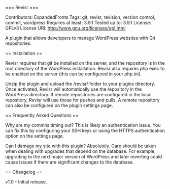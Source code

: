 === Revisr ===

Contributors: ExpandedFronts
Tags: git, revisr, revision, version control, commit, wordpress
Requires at least: 3.9.1
Tested up to: 3.9.1
License: GPLv3
License URI: http://www.gnu.org/licenses/gpl.html

A plugin that allows developers to manage WordPress websites with Git repositories.

== Installation ==

Revisr requires that git be installed on the server, and the repository is in the root directory of the WordPress installation. Revisr also requires php exec to be enabled on the server (this can be configured in your php.ini).

Unzip the plugin and upload the /revisr/ folder to your plugins directory. Once activated, Revisr will automatically use the repository in the WordPress directory. If remote repositories are configured in the local repository, Revisr will use those for pushes and pulls. A remote repository can also be configured on the plugin settings page.

== Frequently Asked Questions ==

Why are my commits timing out?
This is likely an authentication issue. You can fix this by configuring your SSH keys or using the HTTPS authentication option on the settings page.

Can I damage my site with this plugin?
Absolutely. Care should be taken when dealing with upgrades that depend on the database. For example, upgrading to the next major version of WordPress and later reverting could cause issues if there are significant changes to the database.


== Changelog ==

v1.0 - Initial release.